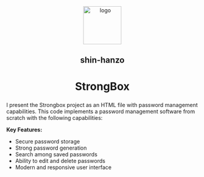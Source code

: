 <div align="center">


  <img src="https://avatars.githubusercontent.com/u/204328941?v=4&size=64.ping" alt="logo" width="100" height="auto"  />
  <h2 align="center">shin-hanzo</h2>
  <h1 align="center">StrongBox</h1>
  <h3 align="center"></h3>

</div>


I present the Strongbox project as an HTML file with password management capabilities. 
This code implements a password management software from scratch with the following capabilities:

**Key Features:**
- Secure password storage
- Strong password generation
- Search among saved passwords
- Ability to edit and delete passwords
- Modern and responsive user interface
